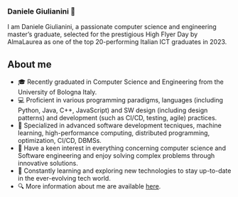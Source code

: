 ### Daniele Giulianini 👋
<!--
**danielegiulianini/danielegiulianini** is a ✨ _special_ ✨ repository because its `README.md` (this file) appears on your GitHub profile.

Here are some ideas to get you started:

- 🔭 I’m currently working on ...
- 🌱 I’m currently learning ...
- 👯 I’m looking to collaborate on ...
- 🤔 I’m looking for help with ...
- 💬 Ask me about ...
- 📫 How to reach me: ...
- 😄 Pronouns: ...
- ⚡ Fun fact: ...
-->

I am Daniele Giulianini, a passionate computer science and engineering master’s graduate, selected for the prestigious High Flyer Day by AlmaLaurea as one of the top 20-performing Italian ICT graduates in 2023.

## About me
- 🎓 Recently graduated in Computer Science and Engineering from the University of Bologna Italy.
- 💻 Proficient in various programming paradigms, languages (including Python, Java, C++, JavaScript) and SW design (including design patterns) and development (such as CI/CD, testing, agile) practices.
- 🔬 Specialized in advanced software development tecniques, machine learning, high-performance computing, distributed programming, optimization, CI/CD, DBMSs.
- 🤩 Have a keen interest in everything concerning computer science and Software engineering and enjoy solving complex problems through innovative solutions.
- 🌱 Constantly learning and exploring new technologies to stay up-to-date in the ever-evolving tech world.
- 🔍 More information about me are available [here](cv/cv).

